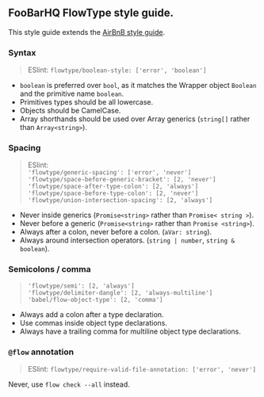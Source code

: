 ## FooBarHQ FlowType style guide.

This style guide extends the [AirBnB style guide](https://github.com/airbnb/javascript).

### Syntax

> ESlint: `flowtype/boolean-style: ['error', 'boolean']`  

- `boolean` is preferred over `bool`, as it matches the Wrapper object `Boolean` and the primitive name `boolean`.
- Primitives types should be all lowercase.
- Objects should be CamelCase.
- Array shorthands should be used over Array generics (`string[]` rather than `Array<string>`).

### Spacing

> ESlint:  
> `'flowtype/generic-spacing': ['error', 'never']`  
> `'flowtype/space-before-generic-bracket': [2, 'never']`  
> `'flowtype/space-after-type-colon': [2, 'always']`  
> `'flowtype/space-before-type-colon': [2, 'never']`  
> `'flowtype/union-intersection-spacing': [2, 'always']`

- Never inside generics (`Promise<string>` rather than `Promise< string >`).
- Never before a generic (`Promise<string>` rather than `Promise <string>`).
- Always after a colon, never before a colon. (`aVar: string`).
- Always around intersection operators. (`string | number`, `string & boolean`).

### Semicolons / comma

> `'flowtype/semi': [2, 'always']`  
> `'flowtype/delimiter-dangle': [2, 'always-multiline']`  
> `'babel/flow-object-type': [2, 'comma']`

- Always add a colon after a type declaration.
- Use commas inside object type declarations.
- Always have a trailing comma for multiline object type declarations.

### `@flow` annotation

> ESlint: `flowtype/require-valid-file-annotation: ['error', 'never']`  

Never, use `flow check --all` instead.

